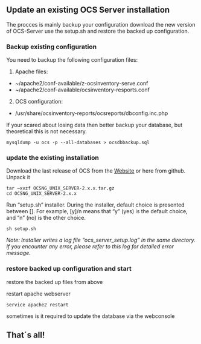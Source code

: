 ## Update an existing OCS Server installation
The procces is mainly backup your configuration download the new version of OCS-Server use the setup.sh and restore the backed up configuration.


### Backup existing configuration
You need to backup the following configuration files:
1. Apache files:    
* ~/apache2/conf-available/z-ocsinventory-serve.conf
*  ~/apache2/conf-available/ocsinventory-resports.conf
2. OCS configuration:
* /usr/share/ocsinventory-reports/ocsreports/dbconfig.inc.php

If your scared about losing data then better backup your database, but theoretical this is not necessary.
```
mysqldump -u ocs -p --all-databases > ocsdbbackup.sql
```

### update the existing installation
Download the last release of OCS from the [Website](https://www.ocsinventory-ng.org/en/download-en/) or here from github.    
Unpack it
```
tar –xvzf OCSNG_UNIX_SERVER-2.x.x.tar.gz
cd OCSNG_UNIX_SERVER-2.x.x
```
Run “setup.sh” installer. During the installer, default choice is presented between []. For example, [y]/n means that “y” (yes) is the default choice, and “n” (no) is the other choice.
```
sh setup.sh
```
*Note: Installer writes a log file “ocs_server_setup.log” in the same directory. If you encounter any error, please refer to this log for detailed error message.*


### restore backed up configuration and start
restore the backed up files from above 

restart apache webserver
```
service apache2 restart
```

sometimes is it required to update the database via the webconsole 


## That´s all!
